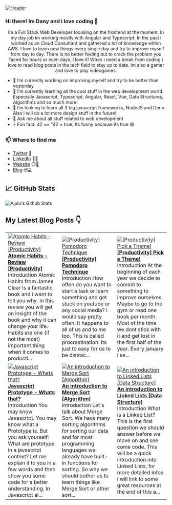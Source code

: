 [![Header](https://images.unsplash.com/photo-1564865878688-9a244444042a?ixlib=rb-1.2.1&ixid=eyJhcHBfaWQiOjEyMDd9&auto=format&fit=crop&w=1350&q=80 "Header")](https://images.unsplash.com/photo-1564865878688-9a244444042a?ixlib=rb-1.2.1&ixid=eyJhcHBfaWQiOjEyMDd9&auto=format&fit=crop&w=1350&q=80)
### Hi there! Im Dany and i love coding 👋
<p align="center">Im a Full Stack Web Developer focusing on the frontend at the moment. In my day job im working mostly with Angular and Typescript. In the past i worked as an Cloud Consultant and gathered a lot of knowledge within AWS. I love to learn new things every single day and try to improve myself from day to day. There is no better feeling but to crack the problem you faced for hours or even days. I love it!
When i need a break from coding i love to read blog posts in the tech field to stay up to date. Im also a gamer and love to play videogames.</p>

- 🔭 I’m currently working on improving myself and try to be better than yesterday
- 🌱 I’m currently learning all the cool stuff in the web development world. Especially Javascript, Typescript, Angular, React, Vue, Data Structures, Algorithms and so much more!
- 👯 I’m looking to learn all 3 big javascript frameworks, NodeJS and Deno. Also i will do a lot more design stuff in the future!
- 💬 Ask me about all stuff related to web development
- ⚡ Fun fact: 42 == "42 = true; Its funny because its true 😄

### 📫 Where to find me
- [Twitter](https://twitter.com/danytulumidis) 🐤
- [LinkedIn](https://linkedin.com/in/danytulumidis) 👨💼
- [Website](https://dextavision.github.io/danytulumidis/) 😏🔗
- [Blog](https://dev.to/danytulumidis) 🤓💻


## &#x1f4c8; GitHub Stats
![Ajulu's Github Stats](https://github-readme-stats.vercel.app/api?username=dextavision&show_icons=true&theme=radical)

## My Latest Blog Posts 👇
<!-- HASHNODE_BLOG:START -->
<table><tr><td><a href="danysdevcorner/atomic-habits-review-productivity" title="Atomic Habits - Review [Productivity]"><img src="https://cdn.hashnode.com/res/hashnode/image/upload/v1604833989694/6WpEsK90K.jpeg" alt="Atomic Habits - Review [Productivity]"   /></a>
<a href="danysdevcorner/atomic-habits-review-productivity" title="Atomic Habits - Review [Productivity]"><strong>Atomic Habits - Review [Productivity]</strong></a>
<br/> Introduction
Atomic Habits from James Clear is a fantastic book and i want to tell you why.
In this review you will get an insight of the book and why it can change your life. Habits are one (if not the most) important thing when it comes to producti...</td><td><a href="danysdevcorner/productivity-pomodoro-technique" title="[Productivity] Pomodoro Technique"><img src="https://cdn.hashnode.com/res/hashnode/image/upload/v1604417918808/ihC9VrXax.jpeg" alt="[Productivity] Pomodoro Technique"   /></a>
<a href="danysdevcorner/productivity-pomodoro-technique" title="[Productivity] Pomodoro Technique"><strong>[Productivity] Pomodoro Technique</strong></a>
<br/> Introduction
How often do you want to start a task or learn something and get stuck on youtube or any social media? I would say pretty often. It happens to all of us and to me too.
This is called procrastination. Its just to easy for us to be distrac...</td><td><a href="danysdevcorner/productivity-pick-a-theme" title="[Productivity] Pick a Theme!"><img src="https://cdn.hashnode.com/res/hashnode/image/upload/v1604417623612/sraS7dzKL.jpeg" alt="[Productivity] Pick a Theme!"   /></a>
<a href="danysdevcorner/productivity-pick-a-theme" title="[Productivity] Pick a Theme!"><strong>[Productivity] Pick a Theme!</strong></a>
<br/> Introduction
At the beginning of each year we decide to commit to something to improve ourselves. Maybe to go to the gym or read one book per month. Most of the time we dont stick with it and get lost in the first half of the year.
Every january i se...</td></tr><tr><td><a href="danysdevcorner/javascript-prototype-whats-that" title="Javascript Prototype - Whats that?"><img src="https://cdn.hashnode.com/res/hashnode/image/upload/v1604392786074/PRiXxSbkV.jpeg" alt="Javascript Prototype - Whats that?"   /></a>
<a href="danysdevcorner/javascript-prototype-whats-that" title="Javascript Prototype - Whats that?"><strong>Javascript Prototype - Whats that?</strong></a>
<br/> Introduction
You may know Javascript. You may know what a Prototype is. But you ask yourself: What are prototype in a javascript context?
Let me explain it to you in a few words and then show you some code for a better understanding.
In Javascript al...</td><td><a href="danysdevcorner/an-introduction-to-merge-sort-algorithm" title="An introduction to Merge Sort [Algorithm]"><img src="https://cdn.hashnode.com/res/hashnode/image/upload/v1603977301425/W_kO0s8XI.png" alt="An introduction to Merge Sort [Algorithm]"   /></a>
<a href="danysdevcorner/an-introduction-to-merge-sort-algorithm" title="An introduction to Merge Sort [Algorithm]"><strong>An introduction to Merge Sort [Algorithm]</strong></a>
<br/> Introduction
Let´s talk about Merge Sort. We have many sorting algorithms for sorting our data and for most programming languages we already have built-in functions for sorting. So why we should bother us to learn things like Merge Sort or other sort...</td><td><a href="danysdevcorner/an-introduction-to-linked-lists-data-structure" title="An introduction to Linked Lists [Data Structure]"><img src="https://cdn.hashnode.com/res/hashnode/image/upload/v1603877303083/Qa4qHCPq0.jpeg" alt="An introduction to Linked Lists [Data Structure]"   /></a>
<a href="danysdevcorner/an-introduction-to-linked-lists-data-structure" title="An introduction to Linked Lists [Data Structure]"><strong>An introduction to Linked Lists [Data Structure]</strong></a>
<br/> Introduction
What is a Linked List? This is the first question we should answer before we move on and see come code. This will be a quick introduction into Linked Lists, for more detailed infos i will link to some great resources at the end of this a...</td></tr></table>
<!-- HASHNODE_BLOG:END -->
